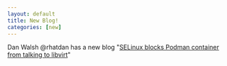 ```yaml
---
layout: default
title: New Blog!
categories: [new]
---
```

 Dan Walsh @rhatdan has a new blog "[SELinux blocks Podman container from talking to libvirt](https://danwalsh.livejournal.com/81143.html)"
